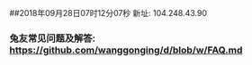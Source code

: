##2018年09月28日07时12分07秒 新址: 104.248.43.90
### 兔友常见问题及解答: https://github.com/wanggonging/d/blob/w/FAQ.md
